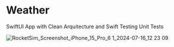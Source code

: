 # Weather

SwiftUI App with Clean Arquitecture and Swift Testing Unit Tests

![RocketSim_Screenshot_iPhone_15_Pro_6 1_2024-07-16_12 23 09](https://github.com/user-attachments/assets/510d7ea4-bcdd-42d6-93ad-8905ef337d4c)
